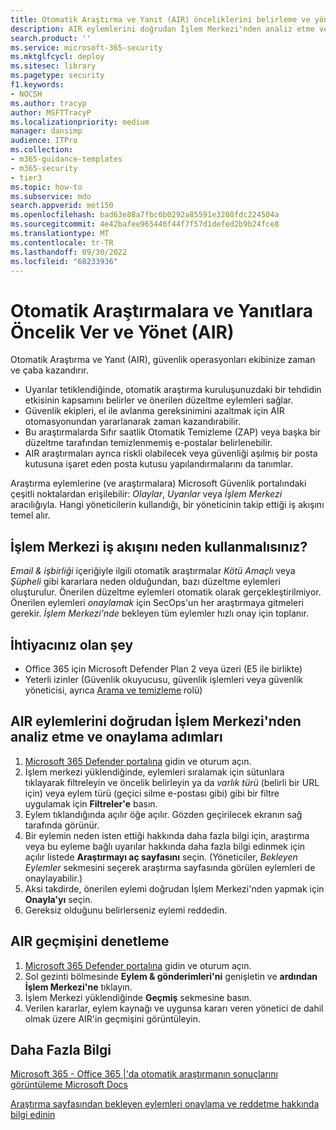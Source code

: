 ```yaml
---
title: Otomatik Araştırma ve Yanıt (AIR) önceliklerini belirleme ve yönetme.
description: AIR eylemlerini doğrudan İşlem Merkezi'nden analiz etme ve onaylama adımları. Uyarılar tetiklendiğinde, Otomatik Araştırma ve Yanıt (AIR), kuruluşunuzdaki bir tehdidin etkisinin kapsamını belirler ve önerilen düzeltme eylemleri sağlar.
search.product: ''
ms.service: microsoft-365-security
ms.mktglfcycl: deploy
ms.sitesec: library
ms.pagetype: security
f1.keywords:
- NOCSH
ms.author: tracyp
author: MSFTTracyP
ms.localizationpriority: medium
manager: dansimp
audience: ITPro
ms.collection:
- m365-guidance-templates
- m365-security
- tier3
ms.topic: how-to
ms.subservice: mdo
search.appverid: met150
ms.openlocfilehash: bad63e88a7fbc0b0292a85591e3208fdc224504a
ms.sourcegitcommit: 4e42bafee965446f44f7f57d1defed2b9b24fce8
ms.translationtype: MT
ms.contentlocale: tr-TR
ms.lasthandoff: 09/30/2022
ms.locfileid: "68233936"
---
```

# <a name="prioritize-and-manage-automated-investigations-and-response-air"></a>Otomatik Araştırmalara ve Yanıtlara Öncelik Ver ve Yönet (AIR)

Otomatik Araştırma ve Yanıt (AIR), güvenlik operasyonları ekibinize zaman ve çaba kazandırır.

- Uyarılar tetiklendiğinde, otomatik araştırma kuruluşunuzdaki bir tehdidin etkisinin kapsamını belirler ve önerilen düzeltme eylemleri sağlar.
- Güvenlik ekipleri, el ile avlanma gereksinimini azaltmak için AIR otomasyonundan yararlanarak zaman kazandırabilir.
- Bu araştırmalarda Sıfır saatlik Otomatik Temizleme (ZAP) veya başka bir düzeltme tarafından temizlenmemiş e-postalar belirlenebilir.
- AIR araştırmaları ayrıca riskli olabilecek veya güvenliği aşılmış bir posta kutusuna işaret eden posta kutusu yapılandırmalarını da tanımlar.

Araştırma eylemlerine (ve araştırmalara) Microsoft Güvenlik portalındaki çeşitli noktalardan erişilebilir: *Olaylar*, *Uyarılar* veya *İşlem Merkezi* aracılığıyla. Hangi yöneticilerin kullandığı, bir yöneticinin takip ettiği iş akışını temel alır.

## <a name="why-use-the-action-center-workflow"></a>İşlem Merkezi iş akışını neden kullanmalısınız?

*Email & işbirliği* içeriğiyle ilgili otomatik araştırmalar *Kötü Amaçlı* veya *Şüpheli* gibi kararlara neden olduğundan, bazı düzeltme eylemleri oluşturulur. Önerilen düzeltme eylemleri otomatik olarak gerçekleştirilmiyor. Önerilen eylemleri *onaylamak* için SecOps'un her araştırmaya gitmeleri gerekir. *İşlem Merkezi'nde* bekleyen tüm eylemler hızlı onay için toplanır.

## <a name="what-youll-need"></a>İhtiyacınız olan şey

- Office 365 için Microsoft Defender Plan 2 veya üzeri (E5 ile birlikte)
- Yeterli izinler (Güvenlik okuyucusu, güvenlik işlemleri veya güvenlik yöneticisi, ayrıca [Arama ve temizleme](../permissions-microsoft-365-security-center.md) rolü)

## <a name="steps-to-analyze-and-approve-air-actions-directly-from-the-action-center"></a>AIR eylemlerini doğrudan İşlem Merkezi'nden analiz etme ve onaylama adımları

1. [Microsoft 365 Defender portalına](https://security.microsoft.com/action-center) gidin ve oturum açın.
2. İşlem merkezi yüklendiğinde, eylemleri sıralamak için sütunlara tıklayarak filtreleyin ve öncelik belirleyin ya da *varlık türü* (belirli bir URL için) veya eylem türü (geçici silme e-postası gibi) gibi bir filtre uygulamak için **Filtreler'e** basın.
3. Eylem tıklandığında açılır öğe açılır. Gözden geçirilecek ekranın sağ tarafında görünür.
4. Bir eylemin neden isten ettiği hakkında daha fazla bilgi için, araştırma veya bu eyleme bağlı uyarılar hakkında daha fazla bilgi edinmek için açılır listede **Araştırmayı aç sayfasını** seçin. (Yöneticiler, *Bekleyen Eylemler* sekmesini seçerek araştırma sayfasında görülen eylemleri de onaylayabilir.)
5. Aksi takdirde, önerilen eylemi doğrudan İşlem Merkezi'nden yapmak için **Onayla'yı** seçin.
6. Gereksiz olduğunu belirlerseniz eylemi reddedin.

## <a name="check-air-history"></a>AIR geçmişini denetleme

1. [Microsoft 365 Defender portalına](https://security.microsoft.com) gidin ve oturum açın.
2. Sol gezinti bölmesinde **Eylem & gönderimleri'ni** genişletin ve **ardından İşlem Merkezi'ne** tıklayın.
3. İşlem Merkezi yüklendiğinde **Geçmiş** sekmesine basın.
4. Verilen kararlar, eylem kaynağı ve uygunsa kararı veren yönetici de dahil olmak üzere AIR'in geçmişini görüntüleyin.

## <a name="more-information"></a>Daha Fazla Bilgi

[Microsoft 365 - Office 365 |'da otomatik araştırmanın sonuçlarını görüntüleme Microsoft Docs](../air-view-investigation-results.md)

[Araştırma sayfasından bekleyen eylemleri onaylama ve reddetme hakkında bilgi edinin](../air-review-approve-pending-completed-actions.md)
